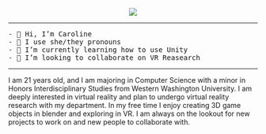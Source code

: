 
<p align="center">
  <a href="https://github.com/DenverCoder1/readme-typing-svg"><img src="https://readme-typing-svg.herokuapp.com?font=Time+New+Roman&color=cyan&size=25&center=true&vCenter=true&width=600&height=100&lines=Caroline+Kays..&hearts;++;Computer+Science+Student,;Active+Learner/Researcher,;Love+to+learn+new+things..<3"></a>
</p>

<hr>
<pre>
- 👋 Hi, I’m Caroline 
- 👀 I use she/they pronouns
- 🌱 I’m currently learning how to use Unity 
- 💞️ I’m looking to collaborate on VR Reasearch
</pre>
<hr>

<p1>
  
  I am 21 years old, and I am majoring in Computer Science with a minor in Honors Interdisciplinary Studies from Western Washington University. I am deeply interested in virtual reality and plan to undergo virtual reality research with my department. In my free time I enjoy creating 3D game objects in blender and exploring in VR. I am always on the lookout for new projects to work on and new people to collaborate with.
</p1>


<!---
CarolineKYZ/CarolineKYZ is a ✨ special ✨ repository because its `README.md` (this file) appears on your GitHub profile.
You can click the Preview link to take a look at your changes.
--->
